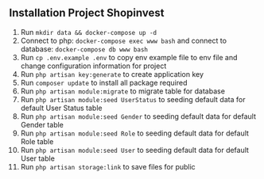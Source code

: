 ## Installation Project Shopinvest

1. Run ```mkdir data && docker-compose up -d```
2. Connect to php: ```docker-compose exec www bash``` and connect to database: ```docker-compose db www bash```
3. Run ```cp .env.example .env``` to copy env example file to env file and change configuration information for project
4. Run ```php artisan key:generate``` to create application key
5. Run ```composer update``` to install all package required
6. Run ```php artisan module:migrate``` to migrate table for database
7. Run ```php artisan module:seed UserStatus``` to seeding default data for default User Status table
8. Run ```php artisan module:seed Gender``` to seeding default data for default Gender table
9. Run ```php artisan module:seed Role``` to seeding default data for default Role table
10. Run ```php artisan module:seed User``` to seeding default data for default User table
11. Run ```php artisan storage:link```  to save files for public
